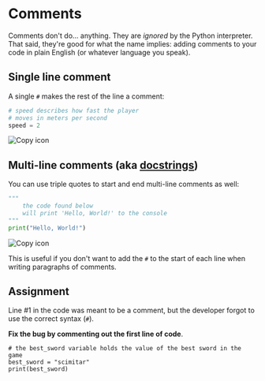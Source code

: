 # Comments

Comments don't do... anything. They are _ignored_ by the Python interpreter. That said, they're good for what the name implies: adding comments to your code in plain English (or whatever language you speak).

## Single line comment

A single `#` makes the rest of the line a comment:

```py
# speed describes how fast the player
# moves in meters per second
speed = 2
```

![Copy icon](/img/copy_icon.svg)

## Multi-line comments (aka [docstrings](https://peps.python.org/pep-0257/))

You can use triple quotes to start and end multi-line comments as well:

```python
"""
    the code found below
    will print 'Hello, World!' to the console
"""
print("Hello, World!")
```

![Copy icon](/img/copy_icon.svg)

This is useful if you don't want to add the `#` to the start of each line when writing paragraphs of comments.

## Assignment

Line #1 in the code was meant to be a comment, but the developer forgot to use the correct syntax (`#`).

**Fix the bug by commenting out the first line of code**.


```
# the best_sword variable holds the value of the best sword in the game
best_sword = "scimitar"
print(best_sword)

```
